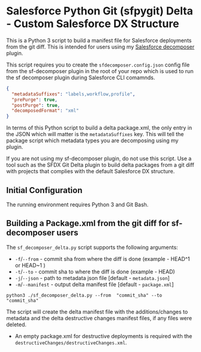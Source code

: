 #  Salesforce Python Git (sfpygit) Delta - Custom Salesforce DX Structure

This is a Python 3 script to build a manifest file for Salesforce deployments from the git diff. This is intended for users using my [Salesforce decomposer](https://github.com/mcarvin8/sf-decomposer) plugin.

This script requires you to create the `sfdecomposer.config.json` config file from the sf-decomposer plugin in the root of your repo which is used to run the sf decomposer plugin during Salesforce CLI comamnds.

``` json
{
  "metadataSuffixes": "labels,workflow,profile",
  "prePurge": true,
  "postPurge": true,
  "decomposedFormat": "xml"
}
```

In terms of this Python script to build a delta package.xml, the only entry in the JSON which will matter is the `metadataSuffixes` key. This will tell the package script which metadata types you are decomposing using my plugin.

If you are not using my sf-decomposer plugin, do not use this script. Use a tool such as the SFDX Git Delta plugin to build delta packages from a git diff with projects that complies with the default Salesforce DX structure.

## Initial Configuration

The running environment requires Python 3 and Git Bash.

## Building a Package.xml from the git diff for sf-decomposer users

The `sf_decomposer_delta.py` script supports the following arguments:

- `-f`/`--from` - commit sha from where the diff is done (example - HEAD^1 or HEAD~1 )
- `-t`/`--to` - commit sha to where the diff is done (example - HEAD)
- `-j`/`--json` - path to metadata json file [default - `metadata.json`]
- `-m`/`--manifest` - output delta manifest file [default - `package.xml`]

`python3 ./sf_decomposer_delta.py --from  "commit_sha" --to "commit_sha"`

The script will create the delta manifest file with the additions/changes to metadata and the delta destructive changes manifest files, if any files were deleted. 
- An empty package.xml for destructive deployments is required with the `destructiveChanges/destructiveChanges.xml`.
